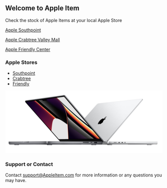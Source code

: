 ## Welcome to Apple Item
Check the stock of Apple Items at your local Apple Store

[Apple Southpoint](https://james-crisp.github.io/AppleItem/Southpoint)

[Apple Crabtree Valley Mall](https://james-crisp.github.io/AppleItem/Crabtree)

[Apple Friendly Center](https://james-crisp.github.io/AppleItem/Friendly)

### Apple Stores

- [Southpoint](https://www.apple.com/retail/southpoint/)
- [Crabtree](https://www.apple.com/retail/crabtreevalleymall/)
- [Friendly](https://www.apple.com/retail/friendlycenter/)

![Image](https://raw.githubusercontent.com/james-crisp/AppleItem/gh-pages/MBP1416.png)

### Support or Contact

Contact support@AppleItem.com for more information or any questions you may have.
